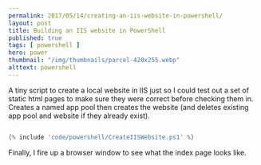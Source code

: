 ```yaml
---
permalink: 2017/05/14/creating-an-iis-website-in-powershell/
layout: post
title: Building an IIS website in PowerShell
published: true
tags: [ powershell ]
hero: power
thumbnail: "/img/thumbnails/parcel-420x255.webp"
alttext: powershell
---
```


A tiny script to create a local website in IIS just so I could test out a set of static 
html pages to make sure they were correct before checking them in. Creates a named app pool
then creates the website (and deletes existing app pool and website if they already exist).

```powershell

{% include 'code/powershell/CreateIISWebsite.ps1' %}

```

Finally, I fire up a browser window to see what the index page looks like.
